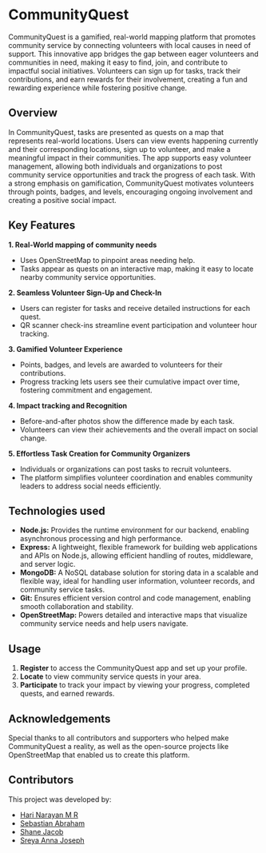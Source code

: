 # CommunityQuest

CommunityQuest is a gamified, real-world mapping platform that promotes community service by connecting volunteers with local causes in need of support. This innovative app bridges the gap between eager volunteers and communities in need, making it easy to find, join, and contribute to impactful social initiatives. Volunteers can sign up for tasks, track their contributions, and earn rewards for their involvement, creating a fun and rewarding experience while fostering positive change.

## Overview
In CommunityQuest, tasks are presented as quests on a map that represents real-world locations. Users can view events happening currently and their corresponding locations, sign up to volunteer, and make a meaningful impact in their communities. The app supports easy volunteer management, allowing both individuals and organizations to post community service opportunities and track the progress of each task. With a strong emphasis on gamification, CommunityQuest motivates volunteers through points, badges, and levels, encouraging ongoing involvement and creating a positive social impact.

## Key Features
**1. Real-World mapping of community needs**
- Uses OpenStreetMap to pinpoint areas needing help.
- Tasks appear as quests on an interactive map, making it easy to locate nearby community service opportunities.

**2. Seamless Volunteer Sign-Up and Check-In**
- Users can register for tasks and receive detailed instructions for each quest.
- QR scanner check-ins streamline event participation and volunteer hour tracking.

**3. Gamified Volunteer Experience**
- Points, badges, and levels are awarded to volunteers for their contributions.
- Progress tracking lets users see their cumulative impact over time, fostering commitment and engagement.

**4. Impact tracking and Recognition**
- Before-and-after photos show the difference made by each task.
- Volunteers can view their achievements and the overall impact on social change.

**5. Effortless Task Creation for Community Organizers**
- Individuals or organizations can post tasks to recruit volunteers.
- The platform simplifies volunteer coordination and enables community leaders to address social needs efficiently.


## Technologies used

- **Node.js:** Provides the runtime environment for our backend, enabling asynchronous processing and high performance.
- **Express:** A lightweight, flexible framework for building web applications and APIs on Node.js, allowing efficient handling of routes, middleware, and server logic.
- **MongoDB:** A NoSQL database solution for storing data in a scalable and flexible way, ideal for handling user information, volunteer records, and community service tasks.
- **Git:** Ensures efficient version control and code management, enabling smooth collaboration and stability.
- **OpenStreetMap:** Powers detailed and interactive maps that visualize community service needs and help users navigate.


## Usage

1. **Register** to access the CommunityQuest app and set up your profile.
2. **Locate** to view community service quests in your area.
3. **Participate** to track your impact by viewing your progress, completed quests, and earned rewards.


## Acknowledgements
Special thanks to all contributors and supporters who helped make CommunityQuest a reality, as well as the open-source projects like OpenStreetMap that enabled us to create this platform.

## Contributors

This project was developed by:
- [Hari Narayan M R](https://github.com/hxri-nxrxyxn)
- [Sebastian Abraham](https://github.com/Sebaztian-Abrhm)
- [Shane Jacob](https://github.com/Shanecode3)
- [Sreya Anna Joseph](https://github.com/SreyaJoseph)
 
